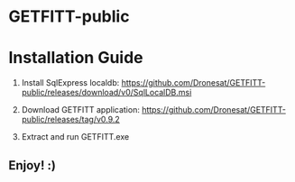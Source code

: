 # GETFITT-public

# Installation Guide

1) Install SqlExpress localdb: https://github.com/Dronesat/GETFITT-public/releases/download/v0/SqlLocalDB.msi

2) Download GETFITT application: https://github.com/Dronesat/GETFITT-public/releases/tag/v0.9.2 

3) Extract and run GETFITT.exe

## Enjoy! :) 


